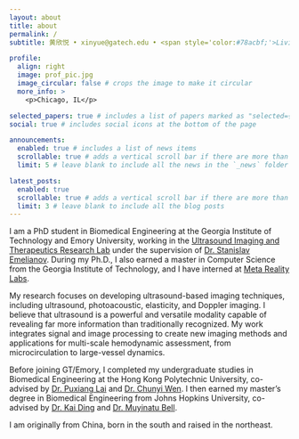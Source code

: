 ```yaml
---
layout: about
title: about
permalink: /
subtitle: 黄欣悦 • xinyue@gatech.edu • <span style='color:#78acbf;'>Living young and wild and free.</span>

profile:
  align: right
  image: prof_pic.jpg
  image_circular: false # crops the image to make it circular
  more_info: >
    <p>Chicago, IL</p>

selected_papers: true # includes a list of papers marked as "selected={true}"
social: true # includes social icons at the bottom of the page

announcements:
  enabled: true # includes a list of news items
  scrollable: true # adds a vertical scroll bar if there are more than 3 news items
  limit: 5 # leave blank to include all the news in the `_news` folder

latest_posts:
  enabled: true
  scrollable: true # adds a vertical scroll bar if there are more than 3 new posts items
  limit: 3 # leave blank to include all the blog posts
---
```


I am a PhD student in Biomedical Engineering at the Georgia Institute of Technology and Emory University, working in the <a href='https://ultrasound.gatech.edu/'>Ultrasound Imaging and Therapeutics Research Lab</a> under the supervision of <a href='https://bme.gatech.edu/bio/stanislav-emelianov'>Dr. Stanislav Emelianov</a>. During my Ph.D., I also earned a master in Computer Science from the Georgia Institute of Technology, and I have interned at <a href='https://tech.facebook.com/reality-labs/'>Meta Reality Labs</a>.

My research focuses on developing ultrasound-based imaging techniques, including ultrasound, photoacoustic, elasticity, and Doppler imaging. I believe that ultrasound is a powerful and versatile modality capable of revealing far more information than traditionally recognized. My work integrates signal and image processing to create new imaging methods and applications for multi-scale hemodynamic assessment, from microcirculation to large-vessel dynamics.

Before joining GT/Emory, I completed my undergraduate studies in Biomedical Engineering at the Hong Kong Polytechnic University, co-advised by <a href='https://www.polyu.edu.hk/bme/people/academic-and-teaching-staff/prof-puxiang-lai/?sc_lang=en'>Dr. Puxiang Lai</a> and <a href='https://www.polyu.edu.hk/bme/people/academic-and-teaching-staff/prof-chunyi-wen/?sc_lang=en'>Dr. Chunyi Wen</a>. I then earned my master’s degree in Biomedical Engineering from Johns Hopkins University, co-advised by <a href='https://profiles.hopkinsmedicine.org/provider/kai-ding/2777666'>Dr. Kai Ding</a> and <a href='https://engineering.jhu.edu/faculty/muyinatu-bell/'>Dr. Muyinatu Bell</a>.

I am originally from China, born in the south and raised in the northeast. 



